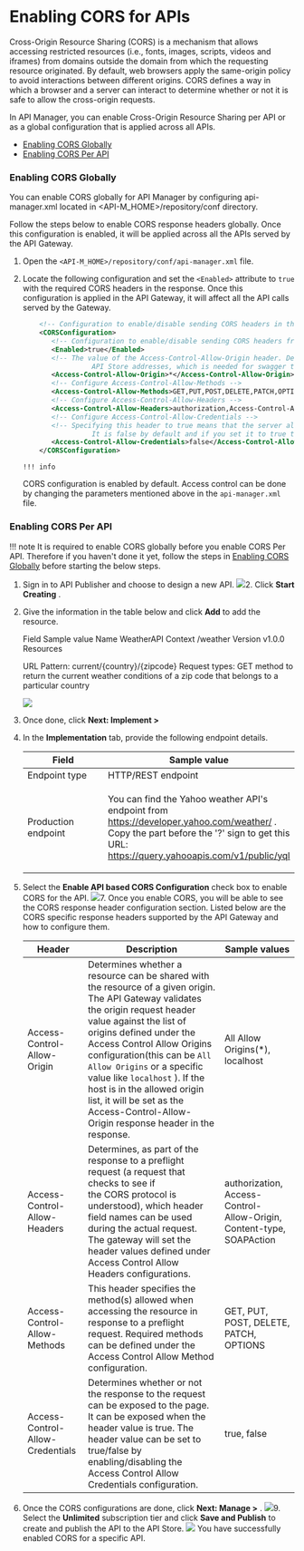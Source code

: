 # Enabling CORS for APIs

Cross-Origin Resource Sharing (CORS) is a mechanism that allows accessing restricted resources (i.e., fonts, images, scripts, videos and iframes) from domains outside the domain from which the requesting resource originated. By default, web browsers apply the same-origin policy to avoid interactions between different origins. CORS defines a way in which a browser and a server can interact to determine whether or not it is safe to allow the cross-origin requests.

In API Manager, you can enable Cross-Origin Resource Sharing per API or as a global configuration that is applied across all APIs.

-   [Enabling CORS Globally](#EnablingCORSforAPIs-EnablingCORSGlobally)
-   [Enabling CORS Per API](#EnablingCORSforAPIs-EnablingCORSPerAPI)

### Enabling CORS Globally

You can enable CORS globally for API Manager by configuring api-manager.xml located in &lt;API-M\_HOME&gt;/repository/conf directory.

Follow the steps below to enable CORS response headers globally. Once this configuration is enabled, it will be applied across all the APIs served by the API Gateway.

1.  Open the `<API-M_HOME>/repository/conf/api-manager.xml` file.
2.  Locate the following configuration and set the `<Enabled>` attribute to `true` with the required CORS headers in the response. Once this configuration is applied in the API Gateway, it will affect all the API calls served by the Gateway.

    ``` xml
        <!-- Configuration to enable/disable sending CORS headers in the Gateway response and define the Access-Control-Allow-Origin header value.-->
        <CORSConfiguration>
           <!-- Configuration to enable/disable sending CORS headers from the Gateway-->
           <Enabled>true</Enabled>
           <!-- The value of the Access-Control-Allow-Origin header. Default values are
                     API Store addresses, which is needed for swagger to function. -->
           <Access-Control-Allow-Origin>*</Access-Control-Allow-Origin>
           <!-- Configure Access-Control-Allow-Methods -->
           <Access-Control-Allow-Methods>GET,PUT,POST,DELETE,PATCH,OPTIONS</Access-Control-Allow-Methods>
           <!-- Configure Access-Control-Allow-Headers -->
           <Access-Control-Allow-Headers>authorization,Access-Control-Allow-Origin,Content-Type,SOAPAction</Access-Control-Allow-Headers>
           <!-- Configure Access-Control-Allow-Credentials -->
           <!-- Specifying this header to true means that the server allows cookies (or other user credentials) to be included on cross-origin requests.
                     It is false by default and if you set it to true then make sure that the Access-Control-Allow-Origin header does not contain the wildcard (*) -->
           <Access-Control-Allow-Credentials>false</Access-Control-Allow-Credentials>
        </CORSConfiguration>
    ```

        !!! info
    CORS configuration is enabled by default. Access control can be done by changing the parameters mentioned above in the `api-manager.xml` file.


### Enabling CORS Per API

!!! note
It is required to enable CORS globally before you enable CORS Per API. Therefore if you haven't done it yet, follow the steps in [Enabling CORS Globally](https://docs.wso2.com/display/AM2xx/Enabling+CORS+for+APIs#EnablingCORSforAPIs-EnablingCORSGlobally) before starting the below steps.


1.  Sign in to API Publisher and choose to design a new API.
    ![](attachments/103333519/103333521.png)2.  Click **Start Creating** .
3.  Give the information in the table below and click **Add** to add the resource.

    Field
    Sample value
    Name
    WeatherAPI
    Context
    /weather
    Version
    v1.0.0
    Resources

    URL Pattern: current/{country}/{zipcode}
    Request types: GET method to return the current weather conditions of a zip code that belongs to a particular country

    ![](attachments/103333519/103333520.png)
4.  Once done, click **Next: Implement &gt;**

5.  In the **Implementation** tab, provide the following endpoint details.

    <table>
    <colgroup>
    <col width="50%" />
    <col width="50%" />
    </colgroup>
    <thead>
    <tr class="header">
    <th>Field</th>
    <th>Sample value</th>
    </tr>
    </thead>
    <tbody>
    <tr class="odd">
    <td>Endpoint type</td>
    <td>HTTP/REST endpoint</td>
    </tr>
    <tr class="even">
    <td>Production endpoint</td>
    <td><p>You can find the Yahoo weather API's endpoint from <a href="https://developer.yahoo.com/weather/" class="uri">https://developer.yahoo.com/weather/</a> . Copy the part before the '?' sign to get this URL: <a href="https://query.yahooapis.com/v1/public/yql?q=select%20*%20from%20weather.forecast%20where%20woeid%20in%20(select%20woeid%20from%20geo.places(1)%20where%20text%3D%22nome%2C%20ak%22)&amp;format=json&amp;env=store%3A%2F%2Fdatatables.org%2Falltableswithkeys">https://query.yahooapis.com/v1/public/yql</a></p></td>
    </tr>
    </tbody>
    </table>

6.  Select the **Enable API based CORS Configuration** check box to enable CORS for the API.
    ![](attachments/103333519/103333530.png)7.  Once you enable CORS, you will be able to see the CORS response header configuration section. Listed below are the CORS specific response headers supported by the API Gateway and how to configure them.

    | Header                           | Description                                                                                                                                                                                                                                                                                                                                                                                                                                                                                         | Sample values                                                        |
    |----------------------------------|-----------------------------------------------------------------------------------------------------------------------------------------------------------------------------------------------------------------------------------------------------------------------------------------------------------------------------------------------------------------------------------------------------------------------------------------------------------------------------------------------------|----------------------------------------------------------------------|
    | Access-Control-Allow-Origin      | Determines whether a resource can be shared with the resource of a given origin. The API Gateway validates the origin request header value against the list of origins defined under the Access Control Allow Origins configuration(this can be `All Allow Origins` or a specific value like `localhost` ). If the host is in the allowed origin list, it will be set as the Access-Control-Allow-Origin response header in the response. | All Allow Origins(\*), localhost                                     |
    | Access-Control-Allow-Headers     | Determines, as part of the response to a preflight request (a request that checks to see if the CORS protocol is understood), which header field names can be used during the actual request. The gateway will set the header values defined under Access Control Allow Headers configurations.                                                                                                                                                                                                     | authorization, Access-Control-Allow-Origin, Content-type, SOAPAction |
    | Access-Control-Allow-Methods     | This header specifies the method(s) allowed when accessing the resource in response to a preflight request. Required methods can be defined under the Access Control Allow Method configuration.                                                                                                                                                                                                                                                                                                    | GET, PUT, POST, DELETE, PATCH, OPTIONS                               |
    | Access-Control-Allow-Credentials | Determines whether or not the response to the request can be exposed to the page. It can be exposed when the header value is true. The header value can be set to true/false by enabling/disabling the Access Control Allow Credentials configuration.                                                                                                                                                                                                                                              | true, false                                                          |

8.  Once the CORS configurations are done, click **Next: Manage &gt;** .
    ![](attachments/103333519/103333529.png)9.  Select the **Unlimited** subscription tier and click **Save and Publish** to create and publish the API to the API Store.
    ![](attachments/103333519/103333528.png)
You have successfully enabled CORS for a specific API.


